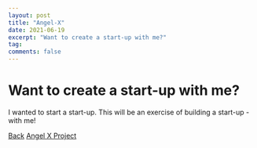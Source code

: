 ```yaml
---
layout: post
title: "Angel-X"
date: 2021-06-19
excerpt: "Want to create a start-up with me?"
tag:
comments: false
---
```


# Want to create a start-up with me?

I wanted to start a start-up. This will be an exercise of building a start-up - with me!

<div markdown="0" class="bot-nav">
  <a href="javascript:history.back()" class="btn">Back</a>
  <a href="{{ site.url }}/angel-x" class="btn">Angel X Project</a>
</div>

